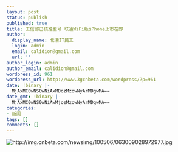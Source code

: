 ```yaml
---
layout: post
status: publish
published: true
title: 工信部已核准型号 联通WiFi版iPhone上市在即
author:
  display_name: 北漂IT民工
  login: admin
  email: calidion@gmail.com
  url: ''
author_login: admin
author_email: calidion@gmail.com
wordpress_id: 961
wordpress_url: http://www.3gcnbeta.com/wordpress/?p=961
date: !binary |-
  MjAxMC0wNS0wNiAxMDozMzowNyArMDgwMA==
date_gmt: !binary |-
  MjAxMC0wNS0wNiAwMjozMzowNyArMDgwMA==
categories:
- 新闻
tags: []
comments: []
---
```

<p><img src="http://img.cnbeta.com/newsimg/100506/063009028972977.jpg" alt="http://img.cnbeta.com/newsimg/100506/063009028972977.jpg" /></p>
